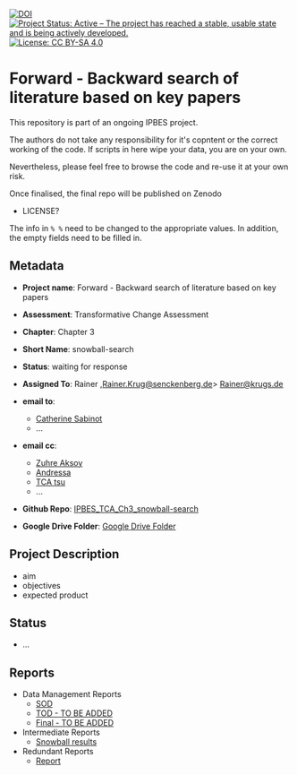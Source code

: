 [![DOI](https://zenodo.org/badge/DOI/99.9999/zenodo.9999999.svg)](https://doi.org/99.9999/zenodo.9999999)
[![Project Status: Active – The project has reached a stable, usable state and is being actively developed.](https://www.repostatus.org/badges/latest/active.svg)](https://www.repostatus.org/#active)
[![License: CC BY-SA 4.0](https://img.shields.io/badge/License-CC_BY--SA_4.0-lightgrey.svg)](https://creativecommons.org/licenses/by-sa/4.0/)

# Forward - Backward search of literature based on key papers

This repository is part of an ongoing IPBES project.

The authors do not take any responsibility for it's copntent or the correct working of the code. If scripts in here wipe your data, you are on your own.

Nevertheless, please feel free to browse the code and re-use it at your own risk.

Once finalised, the final repo will be published on Zenodo

- LICENSE?

The info in `% %` need to be changed to the appropriate values. In addition, the empty fields need to be filled in.

## Metadata

- **Project name**: Forward - Backward search of literature based on key papers
- **Assessment**: Transformative Change Assessment
- **Chapter**: Chapter 3
- **Short Name**: snowball-search

- **Status**: waiting for response

- **Assigned To**: Rainer ,<Rainer.Krug@senckenberg.de>> <Rainer@krugs.de>

- **email to**:
  - [Catherine Sabinot](catherine.sabinot@ird.fr)
  - ...
- **email cc**:
  - [Zuhre Aksoy](zuhre.aksoy@boun.edu.tr)
  - [Andressa](andressavmansur@gmail.com)
  - [TCA tsu](ipbes-tsu-transformative-change@umontpellier.fr)
  - ...

- **Github Repo**: [IPBES_TCA_Ch3_snowball-search](https://github.com/IPBES-Data/IPBES_TCA_Ch3_snowball-search)
- **Google Drive Folder**: [Google Drive Folder](https://drive.google.com/drive/folders/1Byjj-2K-tzcgemw4_kMiM0gGWAfoPtVs)

## Project Description

- aim
- objectives
- expected product

## Status

- ...

## Reports

- Data Management Reports
  - [SOD](IPBES_TCA_Ch3_snowball_DMR_SOD.html)
  - [TOD - TO BE ADDED](IPBES_TCA_Ch3_snowball_DMR_TOD.html)  
  - [Final - TO BE ADDED](IPBES_TCA_Ch3_snowball_DMR_Final.pdf)
- Intermediate Reports
  - [Snowball results](automation.html)
- Redundant Reports
  - [Report](Report.html)
